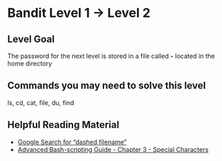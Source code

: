 # Bandit Level 1 → Level 2

## Level Goal

The password for the next level is stored in a file called **\-** located in the home directory

## Commands you may need to solve this level

ls, cd, cat, file, du, find

## Helpful Reading Material

- [Google Search for “dashed filename”](https://www.google.com/search?q=dashed+filename)
- [Advanced Bash-scripting Guide - Chapter 3 - Special Characters](http://tldp.org/LDP/abs/html/special-chars.html)
